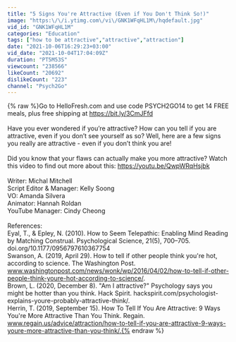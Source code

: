 ```yaml
---
title: "5 Signs You're Attractive (Even if You Don't Think So!)"
image: "https:\/\/i.ytimg.com\/vi\/GNK1WFqHL1M\/hqdefault.jpg"
vid_id: "GNK1WFqHL1M"
categories: "Education"
tags: ["how to be attractive","attractive","attraction"]
date: "2021-10-06T16:29:23+03:00"
vid_date: "2021-10-04T17:04:09Z"
duration: "PT5M53S"
viewcount: "238566"
likeCount: "20692"
dislikeCount: "223"
channel: "Psych2Go"
---
```

{% raw %}Go to HelloFresh.com and use code PSYCH2GO14 to get 14 FREE meals, plus free shipping at <a rel="nofollow" target="blank" href="https://bit.ly/3CmJFfd">https://bit.ly/3CmJFfd</a><br /><br />Have you ever wondered if you’re attractive? How can you tell if you are attractive, even if you don’t see yourself as so? Well, here are a few signs you really are attractive - even if you don’t think you are!<br /><br />Did you know that your flaws can actually make you more attractive? Watch this video to find out more about this: <a rel="nofollow" target="blank" href="https://youtu.be/QwpWRqHsjbk">https://youtu.be/QwpWRqHsjbk</a> <br /><br />Writer: Michal Mitchell <br />Script Editor &amp; Manager: Kelly Soong <br />VO: Amanda Silvera<br />Animator: Hannah Roldan <br />YouTube Manager: Cindy Cheong       <br /><br />References:<br />  Eyal, T., &amp; Epley, N. (2010). How to Seem Telepathic: Enabling Mind Reading by Matching Construal. Psychological Science, 21(5), 700–705. doi.org/10.1177/0956797610367754<br />Swanson, A. (2019, April 29). How to tell if other people think you're hot, according to science. The Washington Post. www.washingtonpost.com/news/wonk/wp/2016/04/02/how-to-tell-if-other-people-think-youre-hot-according-to-science/. <br />Brown, L. (2020, December 8). &quot;Am I attractive?&quot; Psychology says you might be hotter than you think. Hack Spirit. hackspirit.com/psychologist-explains-youre-probably-attractive-think/. <br />Herrin, T. (2019, September 15). How To Tell If You Are Attractive: 9 Ways You're More Attractive Than You Think. Regain. www.regain.us/advice/attraction/how-to-tell-if-you-are-attractive-9-ways-youre-more-attractive-than-you-think/.{% endraw %}
